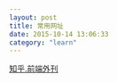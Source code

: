 ```yaml
---
layout: post
title: 常用网址
date: 2015-10-14 13:06:33
category: "learn"
---
```


[知乎.前端外刊](http://zhuanlan.zhihu.com/FrontendMagazine)
